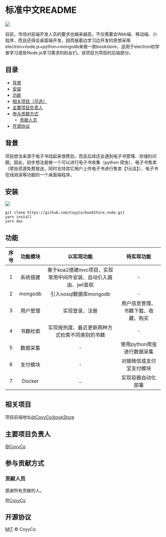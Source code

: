 # 标准中文README

[![](https://img.shields.io/badge/%E4%B8%BB%E9%A1%B5-CoyyCo%2FelectronBookStore-orange)](https://github.com/CoyyCo/bookStore_node)

目前，市场对前端开发人员的要求也越来越高，不仅需要会Web端、移动端、小程序，而且还得会桌面端开发，因而报着边学习边开发的思想采用electron+node.js+python+mongodb来做一款bookstore，适用于electron初学者学习或有Node.js学习需求的码友们。该项目为项目的后端部分。

## 目录

- [背景](#背景)
- [安装](#安装)
- [功能](#用法)
- [相关项目（可选）](#相关项目)
- [主要项目负责人](#主要项目负责人)
- [参与贡献方式](#参与贡献方式)
    - [贡献人员](#贡献人员)
- [开源协议](#开源协议)

## 背景
项目想法来源于电子书找起来很费劲，而且后续还会遇到电子书管理、存储的问题。因此，初步想法是做一个可以进行电子书收集（python 爬虫）、电子书售卖（爬虫资源免费放送，同时支持其它用户上传电子书进行售卖【1元店】）、电子书在线阅读等功能的一个桌面端程序。

## 安装

[![](https://img.shields.io/badge/%E4%B8%8B%E8%BD%BD-README.md-orange)](README.md)
```
git clone https://github.com/CoyyCo/bookStore_node.git
yarn install
yarn dev
```


## 功能

| 序号 | 功能模块 | 以实现功能 | 待实现功能 |
| :----: | :----: | :----: | :----: |
|1|系统搭建|基于koa2搭建mvc项目，实现常用中间件安装、自动引入路由、jwt鉴权|-|
|2|mongodb|引入nosql数据库mongodb|-|
|3|用户管理|实现登录、注册|用户信息管理、书籍下载、收藏、购买|
|4|书籍检索|实现按热度、最近更新两种方式检索不同类别的书籍|-|
|5|数据采集|-|使用python爬虫进行数据采集|
|6|支付模块|-|对接微信或支付宝支付模块|
|7|Docker|...|实现容器自动化部署|

## 相关项目

项目前端地址[@CoyyCo/bookStore](https://github.com/CoyyCo/bookStore_electron)

## 主要项目负责人

[@CoyyCo](https://github.com/CoyyCo)

## 参与贡献方式

### 贡献人员

感谢所有贡献的人。

[@CoyyCo](https://github.com/CoyyCo)

## 开源协议

[MIT](LICENSE) © CoyyCo